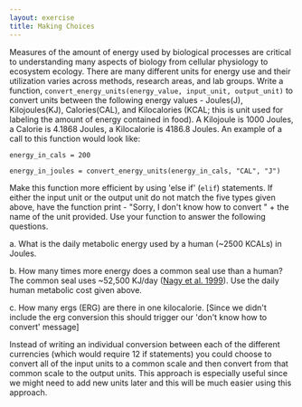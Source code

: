 ```yaml
---
layout: exercise
title: Making Choices
---
```


Measures of the amount of energy used by biological processes are
critical to understanding many aspects of biology from cellular
physiology to ecosystem ecology. There are many different units for
energy use and their utilization varies across methods, research areas,
and lab groups. Write a function, `convert_energy_units(energy_value,
input_unit, output_unit)` to convert units between the following energy
values - Joules(J), Kilojoules(KJ), Calories(CAL), and Kilocalories
(KCAL; this is unit used for labeling the amount of energy contained in
food). A Kilojoule is 1000 Joules, a Calorie is 4.1868 Joules, a
Kilocalorie is 4186.8 Joules. An example of a call to this function
would look like:

```
energy_in_cals = 200

energy_in_joules = convert_energy_units(energy_in_cals, "CAL", "J")
```

Make this function more efficient by using 'else if' (`elif`) statements.
If either the input unit or the output unit do not match the five types
given above, have the function print - "Sorry, I don't know how to
convert " + the name of the unit provided. Use your function to answer
the following questions.

​a. What is the daily metabolic energy used by a human (~2500 KCALs) in
Joules.

​b. How many times more energy does a common seal use than a human? The
common seal uses ~52,500 KJ/day ([Nagy et al.
1999](http://www.annualreviews.org/doi/abs/10.1146/annurev.nutr.19.1.247)).
Use the daily human metabolic cost given above.

​c. How many ergs (ERG) are there in one kilocalorie. [Since we didn't
include the erg conversion this should trigger our 'don't know how to
convert' message]

Instead of writing an individual conversion between each of the
different currencies (which would require 12 if statements) you could
choose to convert all of the input units to a common scale and then
convert from that common scale to the output units. This approach is
especially useful since we might need to add new units later and this
will be much easier using this approach.
